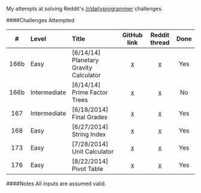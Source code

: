 My attempts at solving Reddit's [/r/dailyprogrammer](http://www.reddit.com/r/dailyprogrammer/) challenges.

####Challenges Attempted

|  #  | Level | Title | GitHub link | Reddit thread | Done |
| :-: | :---- | :---- | :---------: | :-----------: | :--: |
| 166b | Easy | [6/14/14] Planetary Gravity Calculator | [x](https://github.com/dsoegijono/dailyprogrammer/tree/master/166b_easy) | [x](http://www.reddit.com/r/dailyprogrammer/comments/284mep/6142014_challenge_166b_easy_planetary_gravity/) | Yes |
| 166b | Intermediate | [6/14/14] Prime Factor Trees | [x](https://github.com/dsoegijono/dailyprogrammer/tree/master/166b_intermediate) | [x](http://www.reddit.com/r/dailyprogrammer/comments/284uhh/6142014_challenge_166b_intermediate_prime_factor/) | No |
| 167 | Intermediate | [6/18/2014] Final Grades | [x](https://github.com/dsoegijono/dailyprogrammer/tree/master/167_inter) | [x](http://www.reddit.com/r/dailyprogrammer/comments/28gq9b/6182014_challenge_167_intermediate_final_grades/) | Yes |
| 168 | Easy | [6/27/2014] String Index | [x](https://github.com/dsoegijono/dailyprogrammer/tree/master/168_easy) | [x](http://www.reddit.com/r/dailyprogrammer/comments/299hvt/6272014_challenge_168_easy_string_index/) | Yes |
| 173 | Easy | [7/28/2014] Unit Calculator | [x](https://github.com/dsoegijono/dailyprogrammer/tree/master/173_easy) | [x](http://www.reddit.com/r/dailyprogrammer/comments/2bxntq/7282014_challenge_173_easy_unit_calculator/) | Yes |
| 176 | Easy | [8/22/2014] Pivot Table | [x](https://github.com/dsoegijono/dailyprogrammer/tree/master/176_easy) | [x](http://www.reddit.com/r/dailyprogrammer/comments/2eajf7/8222014_challenge_176_easy_pivot_table/) | Yes |

####Notes
All inputs are assumed valid.
